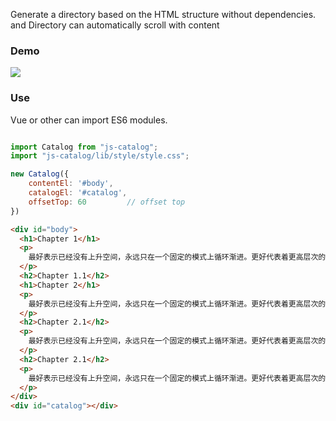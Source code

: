 Generate a directory based on the HTML structure without dependencies. and Directory can automatically scroll with content

### Demo

![](https://ws4.sinaimg.cn/large/006tKfTcgy1g0fdih9y9fg310r0u07wn.gif)

### Use

Vue or other can import ES6 modules.

```JavaScript

import Catalog from "js-catalog";
import "js-catalog/lib/style/style.css";

new Catalog({
    contentEl: '#body',
    catalogEl: '#catalog',
    offsetTop: 60         // offset top
})
```

```html
<div id="body">
  <h1>Chapter 1</h1>
  <p>
    最好表示已经没有上升空间，永远只在一个固定的模式上循环渐进。更好代表着更高层次的境界，举个例子，有人问“你觉得我和某某谁好看
  </p>
  <h2>Chapter 1.1</h2>
  <h1>Chapter 2</h1>
  <p>
    最好表示已经没有上升空间，永远只在一个固定的模式上循环渐进。更好代表着更高层次的境界，举个例子，有人问“你觉得我和某某谁好看
  </p>
  <h2>Chapter 2.1</h2>
  <p>
    最好表示已经没有上升空间，永远只在一个固定的模式上循环渐进。更好代表着更高层次的境界，举个例子，有人问“你觉得我和某某谁好看
  </p>
  <h2>Chapter 2.1</h2>
  <p>
    最好表示已经没有上升空间，永远只在一个固定的模式上循环渐进。更好代表着更高层次的境界，举个例子，有人问“你觉得我和某某谁好看
  </p>
</div>
<div id="catalog"></div>
```
